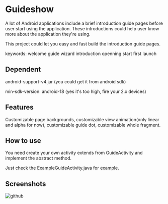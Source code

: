 Guideshow
=========

A lot of Android applications include a brief introduction guide pages before user start using the application. These introductions could help user know more about the application they're using.

This project could let you easy and fast build the introduction guide pages.

keywords: welcome guide wizard introduction openning start first launch


Dependent
---------
android-support-v4.jar (you could get it from android sdk)

min-sdk-version:
android-18 (yes it's too high, fire your 2.x devices)

Features
---------

Customizable page backgrounds, customizable view animation(only linear and alpha for now), customizable guide dot, customizable whole fragment.

How to use
---------

You need create your own activity extends from GuideActivity and implement the abstract method.

Just check the ExampleGuideActivity.java for example.

Screenshots
---------
![github](https://github.com/javajavadog/guideshow/blob/master/screenshots/peek.png "github")  


